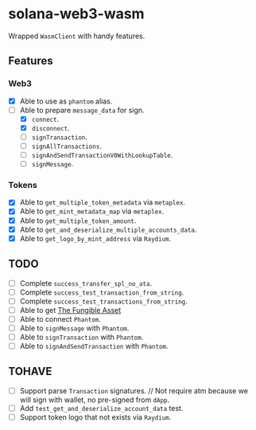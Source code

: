 # solana-web3-wasm

Wrapped `WasmClient` with handy features.

## Features

### Web3

- [x] Able to use as `phantom` alias.
- [ ] Able to prepare `message_data` for sign.
  - [x] `connect`.
  - [x] `disconnect`.
  - [ ] `signTransaction`.
  - [ ] `signAllTransactions`.
  - [ ] `signAndSendTransactionV0WithLookupTable`.
  - [ ] `signMessage`.

### Tokens

- [x] Able to `get_multiple_token_metadata` via `metaplex`.
- [x] Able to `get_mint_metadata_map` via `metaplex`.
- [x] Able to `get_multiple_token_amount`.
- [x] Able to `get_and_deserialize_multiple_accounts_data`.
- [x] Able to `get_logo_by_mint_address` via `Raydium`.

## TODO

- [ ] Complete `success_transfer_spl_no_ata`.
- [ ] Complete `success_test_transaction_from_string`.
- [ ] Complete `success_test_transactions_from_string`.
- [ ] Able to get [The Fungible Asset](https://docs.metaplex.com/programs/token-metadata/token-standard#the-fungible-asset-standard)
- [ ] Able to connect `Phantom`.
- [ ] Able to `signMessage` with `Phantom`.
- [ ] Able to `signTransaction` with `Phantom`.
- [ ] Able to `signAndSendTransaction` with `Phantom`.

## TOHAVE

- [ ] Support parse `Transaction` signatures. // Not require atm because we will sign with wallet, no pre-signed from `dApp`.
- [ ] Add `test_get_and_deserialize_account_data` test.
- [ ] Support token logo that not exists via `Raydium`.
